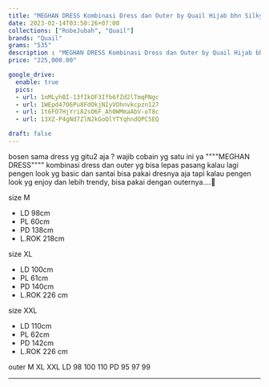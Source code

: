 ```yaml
---
title: "MEGHAN DRESS Kombinasi Dress dan Outer by Quail Hijab bhn Silky Medina"
date: 2023-02-14T03:50:26+07:00
collections: ["RobeJubah", "Quail"]
brands: "Quail"
grams: "535"
description : "MEGHAN DRESS Kombinasi Dress dan Outer by Quail Hijab bhn Silky Medina"
price: "225,000.00"

google_drive:
  enable: true
  pics:
  - url: 1nMLyhBI-13fIkOF3Ifb6fZd2lTmqPNgc
  - url: 1WEpd47O6Pu8FdOkjNIyVOhnvkcpzn127
  - url: 1t6FO7HjYri82sO6F_Ah0WMmaAbV-oT8c
  - url: 13XZ-P4gNd7ZlN2kGoQlYTYqhndQPC5EQ

draft: false
---
```


bosen sama dress yg gitu2 aja ?
wajib cobain yg satu ini ya """"MEGHAN DRESS"""" kombinasi dress dan outer yg bisa lepas pasang 
kalau lagi pengen look yg basic dan santai bisa pakai dresnya aja 
tapi kalau pengen look yg enjoy dan lebih trendy, bisa pakai dengan outernya....🤍

 size M  
- LD 98cm 
- PL 60cm 
- PD 138cm
- L.ROK 218cm 

size  XL
- LD 100cm 
- PL 61cm 
- PD 140cm
- L.ROK   226 cm 

size  XXL 
- LD 110cm 
- PL   62cm 
- PD  142cm
- L.ROK   226 cm 

outer    M     XL    XXL
LD       98    100    110
PD       95      97       99

---    
 
